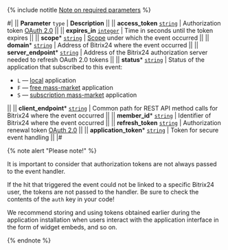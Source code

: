 {% include notitle [Note on required parameters](required.md) %}

#|
|| **Parameter**
`type` | **Description** ||
|| **access_token**
[`string`](../api-reference/data-types.md) | Authorization token [OAuth 2.0](../api-reference/oauth/) ||
|| **expires_in**
[`integer`](../api-reference/data-types.md) | Time in seconds until the token expires ||
|| **scope***
[`string`](../api-reference/data-types.md) | [Scope](../api-reference/scopes/permissions.md) under which the event occurred ||
|| **domain***
[`string`](../api-reference/data-types.md) | Address of Bitrix24 where the event occurred ||
|| **server_endpoint***
[`string`](../api-reference/data-types.md) | Address of the Bitrix24 authorization server needed to refresh OAuth 2.0 tokens ||
|| **status***
[`string`](../api-reference/data-types.md) | Status of the application that subscribed to this event:

- `L` — [local](../local-integrations/local-apps.md) application
- `F` — [free mass-market](../market/) application
- `S` — [subscription mass-market](../market/monetization/) application

||
|| **client_endpoint***
[`string`](../api-reference/data-types.md) | Common path for REST API method calls for Bitrix24 where the event occurred ||
|| **member_id***
[`string`](../api-reference/data-types.md) | Identifier of Bitrix24 where the event occurred ||
|| **refresh_token**
[`string`](../api-reference/data-types.md) | Authorization renewal token [OAuth 2.0](../api-reference/oauth/) ||
|| **application_token***
[`string`](../api-reference/data-types.md) | Token for secure event handling ||
|#

{% note alert "Please note!" %}

It is important to consider that authorization tokens are not always passed to the event handler.

If the hit that triggered the event could not be linked to a specific Bitrix24 user, the tokens are not passed to the handler. Be sure to check the contents of the `auth` key in your code!

We recommend storing and using tokens obtained earlier during the application installation when users interact with the application interface in the form of widget embeds, and so on.

{% endnote %}